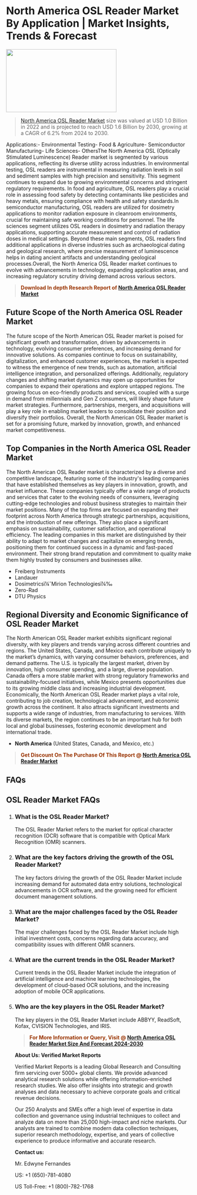 <p><h1>North America OSL Reader Market By Application | Market Insights, Trends & Forecast</h1><p><img class="aligncenter size-medium wp-image-105565" src="https://ffe5etoiles.com/wp-content/uploads/2025/01/MST7-300x171.png" alt="" width="300" height="171" /></p><blockquote><p><a href="https://www.verifiedmarketreports.com/download-sample/?rid=383088&utm_source=Github-NA&utm_medium=386" target="_blank">North America OSL Reader Market</a>  size was valued at USD 1.0 Billion in 2022 and is projected to reach USD 1.6 Billion by 2030, growing at a CAGR of 6.2% from 2024 to 2030.</p></blockquote>Applications:- Environmental Testing- Food & Agriculture- Semiconductor Manufacturing- Life Sciences- OthersThe North America OSL (Optically Stimulated Luminescence) Reader market is segmented by various applications, reflecting its diverse utility across industries. In environmental testing, OSL readers are instrumental in measuring radiation levels in soil and sediment samples with high precision and sensitivity. This segment continues to expand due to growing environmental concerns and stringent regulatory requirements. In food and agriculture, OSL readers play a crucial role in assessing food safety by detecting contaminants like pesticides and heavy metals, ensuring compliance with health and safety standards.In semiconductor manufacturing, OSL readers are utilized for dosimetry applications to monitor radiation exposure in cleanroom environments, crucial for maintaining safe working conditions for personnel. The life sciences segment utilizes OSL readers in dosimetry and radiation therapy applications, supporting accurate measurement and control of radiation doses in medical settings. Beyond these main segments, OSL readers find additional applications in diverse industries such as archaeological dating and geological research, where precise measurement of luminescence helps in dating ancient artifacts and understanding geological processes.Overall, the North America OSL Reader market continues to evolve with advancements in technology, expanding application areas, and increasing regulatory scrutiny driving demand across various sectors.</p><blockquote><p><span style="color: #993300;"><strong>Download In depth Research Report of <a href="https://www.verifiedmarketreports.com/download-sample/?rid=383088&utm_source=Github-NA&utm_medium=386">North America OSL Reader Market</a></strong></span></p></blockquote><h2>Future Scope of the North America OSL Reader Market</h2><p>The future scope of the North American OSL Reader market is poised for significant growth and transformation, driven by advancements in technology, evolving consumer preferences, and increasing demand for innovative solutions. As companies continue to focus on sustainability, digitalization, and enhanced customer experiences, the market is expected to witness the emergence of new trends, such as automation, artificial intelligence integration, and personalized offerings. Additionally, regulatory changes and shifting market dynamics may open up opportunities for companies to expand their operations and explore untapped regions. The growing focus on eco-friendly products and services, coupled with a surge in demand from millennials and Gen Z consumers, will likely shape future market strategies. Furthermore, partnerships, mergers, and acquisitions will play a key role in enabling market leaders to consolidate their position and diversify their portfolios. Overall, the North American OSL Reader market is set for a promising future, marked by innovation, growth, and enhanced market competitiveness.</p><h2>Top Companies in the North America OSL Reader Market</h2><p>The North American OSL Reader market is characterized by a diverse and competitive landscape, featuring some of the industry's leading companies that have established themselves as key players in innovation, growth, and market influence. These companies typically offer a wide range of products and services that cater to the evolving needs of consumers, leveraging cutting-edge technologies and robust business strategies to maintain their market positions. Many of the top firms are focused on expanding their footprint across North America through strategic partnerships, acquisitions, and the introduction of new offerings. They also place a significant emphasis on sustainability, customer satisfaction, and operational efficiency. The leading companies in this market are distinguished by their ability to adapt to market changes and capitalize on emerging trends, positioning them for continued success in a dynamic and fast-paced environment. Their strong brand reputation and commitment to quality make them highly trusted by consumers and businesses alike.</p><p><ul><li>Freiberg Instruments </li><li> Landauer </li><li> Dosimetricsï¼ˆMirion Technologiesï¼‰ </li><li> Zero-Rad </li><li> DTU Physics</li></ul></p><h2>Regional Diversity and Economic Significance of OSL Reader Market</h2><p>The North American OSL Reader market exhibits significant regional diversity, with key players and trends varying across different countries and regions. The United States, Canada, and Mexico each contribute uniquely to the market’s dynamics, with varying consumer behaviors, preferences, and demand patterns. The U.S. is typically the largest market, driven by innovation, high consumer spending, and a large, diverse population. Canada offers a more stable market with strong regulatory frameworks and sustainability-focused initiatives, while Mexico presents opportunities due to its growing middle class and increasing industrial development. Economically, the North American OSL Reader market plays a vital role, contributing to job creation, technological advancement, and economic growth across the continent. It also attracts significant investments and supports a wide range of industries, from manufacturing to services. With its diverse markets, the region continues to be an important hub for both local and global businesses, fostering economic development and international trade.</p><ul>    <li><strong>North America</strong> (United States, Canada, and Mexico, etc.)</li></ul><blockquote><p><span style="color: #993300;"><strong>Get Discount On The Purchase Of This Report @ <a href="https://www.verifiedmarketreports.com/ask-for-discount/?rid=383088&utm_source=Github-NA&utm_medium=386">North America OSL Reader Market</a></strong></span></p></blockquote><h2>FAQs</h2><p>  <h2>OSL Reader Market FAQs</h1>  <ol>    <li>      <h3>What is the OSL Reader Market?</div><div></h3>      <p>The OSL Reader Market refers to the market for optical character recognition (OCR) software that is compatible with Optical Mark Recognition (OMR) scanners.</p>    </li>    <li>      <h3>What are the key factors driving the growth of the OSL Reader Market?</div><div></h3>      <p>The key factors driving the growth of the OSL Reader Market include increasing demand for automated data entry solutions, technological advancements in OCR software, and the growing need for efficient document management solutions.</p>    </li>    <li>      <h3>What are the major challenges faced by the OSL Reader Market?</div><div></h3>      <p>The major challenges faced by the OSL Reader Market include high initial investment costs, concerns regarding data accuracy, and compatibility issues with different OMR scanners.</p>    </li>    <li>      <h3>What are the current trends in the OSL Reader Market?</div><div></h3>      <p>Current trends in the OSL Reader Market include the integration of artificial intelligence and machine learning technologies, the development of cloud-based OCR solutions, and the increasing adoption of mobile OCR applications.</p>    </li>    <li>      <h3>Who are the key players in the OSL Reader Market?</div><div></h3>      <p>The key players in the OSL Reader Market include ABBYY, ReadSoft, Kofax, CVISION Technologies, and IRIS.</p><blockquote><p><span style="color: #993300;"><strong>For More Information or Query, Visit @ <a href="https://www.verifiedmarketreports.com/product/osl-reader-market/">North America OSL Reader Market Size And Forecast 2024-2030</a></strong></span></p></blockquote><p><strong>About Us: Verified Market Reports</strong></p><p>Verified Market Reports is a leading Global Research and Consulting firm servicing over 5000+ global clients. We provide advanced analytical research solutions while offering information-enriched research studies. We also offer insights into strategic and growth analyses and data necessary to achieve corporate goals and critical revenue decisions.</p><p>Our 250 Analysts and SMEs offer a high level of expertise in data collection and governance using industrial techniques to collect and analyze data on more than 25,000 high-impact and niche markets. Our analysts are trained to combine modern data collection techniques, superior research methodology, expertise, and years of collective experience to produce informative and accurate research.</p><p><strong>Contact us:</strong></p><p>Mr. Edwyne Fernandes</p><p>US: +1 (650)-781-4080</p><p>US Toll-Free: +1 (800)-782-1768</p>
